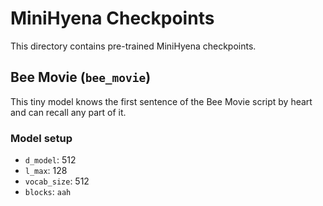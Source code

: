 # MiniHyena Checkpoints
This directory contains pre-trained MiniHyena checkpoints.

## Bee Movie (`bee_movie`)
This tiny model knows the first sentence of the Bee Movie script by heart and can recall any part of it.
### Model setup
* `d_model`: 512
* `l_max`: 128
* `vocab_size`: 512
* `blocks`: `aah`
